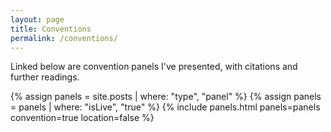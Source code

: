 ```yaml
---
layout: page
title: Conventions
permalink: /conventions/
---
```


<p>
  Linked below are convention panels I've presented, with citations and further readings.
</p>

{% assign panels = site.posts | where: "type", "panel" %}
{% assign panels = panels | where: "isLive", "true" %}
{% include panels.html panels=panels convention=true location=false %}
